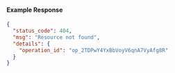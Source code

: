 <!-- Code generated for API Clients. DO NOT EDIT. -->
#### Example Response
```json
{
  "status_code": 404,
  "msg": "Resource not found",
  "details": {
    "operation_id": "op_2TDPwY4YxBbVoyV6qnA7VyAfg8R"
  }
}
